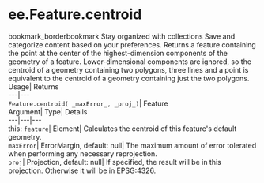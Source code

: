  
#  ee.Feature.centroid 
bookmark_borderbookmark Stay organized with collections  Save and categorize content based on your preferences.
Returns a feature containing the point at the center of the highest-dimension components of the geometry of a feature. Lower-dimensional components are ignored, so the centroid of a geometry containing two polygons, three lines and a point is equivalent to the centroid of a geometry containing just the two polygons. 
Usage| Returns  
---|---  
`Feature.centroid( _maxError_, _proj_)`| Feature  
Argument| Type| Details  
---|---|---  
this: `feature`| Element| Calculates the centroid of this feature's default geometry.  
`maxError`| ErrorMargin, default: null| The maximum amount of error tolerated when performing any necessary reprojection.  
`proj`| Projection, default: null| If specified, the result will be in this projection. Otherwise it will be in EPSG:4326.  

